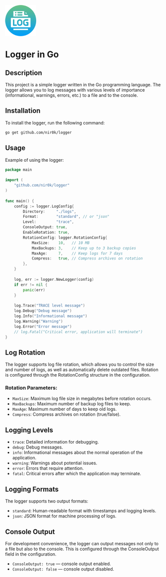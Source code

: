 <img src="images/logo.png" alt="Logo" width="100"/> 

# Logger in Go

## Description

This project is a simple logger written in the Go programming language. The logger allows you to log messages with various levels of importance (informational, warnings, errors, etc.) to a file and to the console.

## Installation

To install the logger, run the following command:

```sh
go get github.com/nir0k/logger
```

## Usage

Example of using the logger:

```go
package main

import (
    "github.com/nir0k/logger"
)

func main() {
    config := logger.LogConfig{
        Directory:     "./logs",
        Format:        "standard", // or "json"
        Level:         "trace",
        ConsoleOutput: true,
        EnableRotation: true,
        RotationConfig: logger.RotationConfig{
            MaxSize:    10,   // 10 MB
            MaxBackups: 3,    // Keep up to 3 backup copies
            MaxAge:     7,    // Keep logs for 7 days
            Compress:   true, // Compress archives on rotation
        },
    }

    log, err := logger.NewLogger(config)
    if err != nil {
        panic(err)
    }

    log.Trace("TRACE level message")
    log.Debug("Debug message")
    log.Info("Informational message")
    log.Warning("Warning")
    log.Error("Error message")
    // log.Fatal("Critical error, application will terminate")
}
```

## Log Rotation
The logger supports log file rotation, which allows you to control the size and number of logs, as well as automatically delete outdated files. Rotation is configured through the RotationConfig structure in the configuration.

### Rotation Parameters:

- `MaxSize`: Maximum log file size in megabytes before rotation occurs.
- `MaxBackups`: Maximum number of backup log files to keep.
- `MaxAge`: Maximum number of days to keep old logs.
- `Compress`: Compress archives on rotation (true/false).

## Logging Levels

- `trace`: Detailed information for debugging.
- `debug`: Debug messages.
- `info`: Informational messages about the normal operation of the application.
- `warning`: Warnings about potential issues.
- `error`: Errors that require attention.
- `fatal`: Critical errors after which the application may terminate.

## Logging Formats
The logger supports two output formats:

- `standard`: Human-readable format with timestamps and logging levels.
- `json`: JSON format for machine processing of logs.

## Console Output
For development convenience, the logger can output messages not only to a file but also to the console. This is configured through the ConsoleOutput field in the configuration.

- `ConsoleOutput: true` — console output enabled.
- `ConsoleOutput: false` — console output disabled.